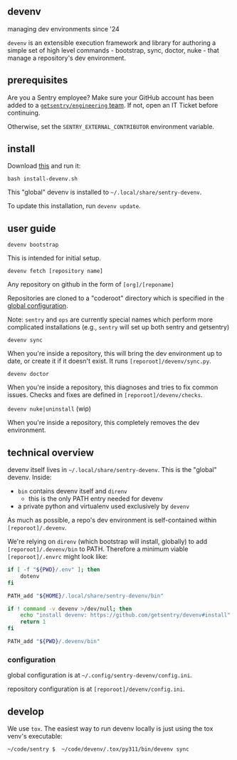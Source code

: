 ## devenv

managing dev environments since '24

`devenv` is an extensible execution framework and library for authoring
a simple set of high level commands - bootstrap, sync, doctor, nuke - that
manage a repository's dev environment.

## prerequisites

Are you a Sentry employee? Make sure your GitHub account has been added to a [`getsentry/engineering` team](https://github.com/orgs/getsentry/teams/engineering). If not, open an IT Ticket before continuing.

Otherwise, set the `SENTRY_EXTERNAL_CONTRIBUTOR` environment variable.

## install

Download [this](https://raw.githubusercontent.com/getsentry/devenv/main/install-devenv.sh) and run it:

```
bash install-devenv.sh
```

This "global" devenv is installed to `~/.local/share/sentry-devenv`.

To update this installation, run `devenv update`.


## user guide

`devenv bootstrap`

This is intended for initial setup.


`devenv fetch [repository name]`

Any repository on github in the form of `[org]/[reponame]`

Repositories are cloned to a "coderoot" directory which is specified in the [global configuration](#configuration).

Note: `sentry` and `ops` are currently special names which perform more complicated installations (e.g., `sentry` will set up both sentry and getsentry)

`devenv sync`

When you're inside a repository, this will bring the dev environment up to date,
or create it if it doesn't exist.
It runs `[reporoot]/devenv/sync.py`.

`devenv doctor`

When you're inside a repository, this diagnoses and tries to fix common issues.
Checks and fixes are defined in `[reporoot]/devenv/checks`.

`devenv nuke|uninstall` (wip)

When you're inside a repository, this completely removes the dev environment.


## technical overview

devenv itself lives in `~/.local/share/sentry-devenv`.
This is the "global" devenv. Inside:
- `bin` contains devenv itself and `direnv`
  - this is the only PATH entry needed for devenv
- a private python and virtualenv used exclusively by `devenv`

As much as possible, a repo's dev environment is self-contained within `[reporoot]/.devenv`.

We're relying on `direnv` (which bootstrap will install, globally) to add `[reporoot]/.devenv/bin` to PATH.
Therefore a minimum viable `[reporoot]/.envrc` might look like:

```bash
if [ -f "${PWD}/.env" ]; then
    dotenv
fi

PATH_add "${HOME}/.local/share/sentry-devenv/bin"

if ! command -v devenv >/dev/null; then
    echo "install devenv: https://github.com/getsentry/devenv#install"
    return 1
fi

PATH_add "${PWD}/.devenv/bin"
```

### configuration

global configuration is at `~/.config/sentry-devenv/config.ini`.

repository configuration is at `[reporoot]/devenv/config.ini`.


## develop

We use `tox`. The easiest way to run devenv locally is just using the tox venv's executable:

```
~/code/sentry $  ~/code/devenv/.tox/py311/bin/devenv sync
```

